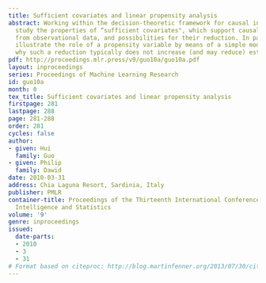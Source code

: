 ```yaml
---
title: Sufficient covariates and linear propensity analysis
abstract: Working within the decision-theoretic framework for causal inference, we
  study the properties of “sufficient covariates", which support causal inference
  from observational data, and possibilities for their reduction. In particular we
  illustrate the role of a propensity variable by means of a simple model, and explain
  why such a reduction typically does not increase (and may reduce) estimation efficiency.
pdf: http://proceedings.mlr.press/v9/guo10a/guo10a.pdf
layout: inproceedings
series: Proceedings of Machine Learning Research
id: guo10a
month: 0
tex_title: Sufficient covariates and linear propensity analysis
firstpage: 281
lastpage: 288
page: 281-288
order: 281
cycles: false
author:
- given: Hui
  family: Guo
- given: Philip
  family: Dawid
date: 2010-03-31
address: Chia Laguna Resort, Sardinia, Italy
publisher: PMLR
container-title: Proceedings of the Thirteenth International Conference on Artificial
  Intelligence and Statistics
volume: '9'
genre: inproceedings
issued:
  date-parts:
  - 2010
  - 3
  - 31
# Format based on citeproc: http://blog.martinfenner.org/2013/07/30/citeproc-yaml-for-bibliographies/
---
```

